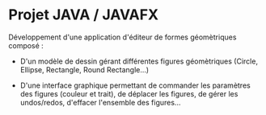 # Projet JAVA / JAVAFX

Développement d'une application d'éditeur de formes géomètriques composé :

- D'un modèle de dessin gérant différentes figures géomètriques (Circle, Ellipse, Rectangle, Round Rectangle...) <br />

- D'une interface graphique permettant de commander les paramètres des figures (couleur et trait), de déplacer les figures, de gérer les undos/redos, d'effacer l'ensemble des figures...
